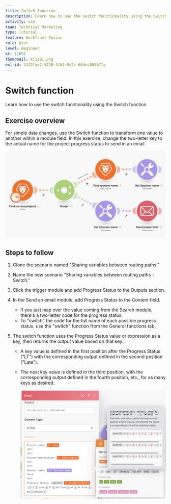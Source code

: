 ```yaml
---
title: Switch function
description: Learn how to use the switch functionality using the Switch function.
activity: use
team: Technical Marketing
type: Tutorial
feature: Workfront Fusion
role: User
level: Beginner
kt: 11051
thumbnail: KT1101.png
exl-id: 3142fae2-5210-4f63-9d2c-66dec58867fa
---
```

# Switch function

Learn how to use the switch functionality using the Switch function.

## Exercise overview

For simple data changes, use the Switch function to transform one value to another within a module field. In this exercise, change the two-letter key to the actual name for the project progress status to send in an email.

   ![Switch function Image 1](../12-exercises/assets/switch-function-walkthrough-1.png)

## Steps to follow

1. Clone the scenario named "Sharing variables between routing paths."
1. Name the new scenario "Sharing variables between routing paths - Switch."
1. Click the trigger module and add Progress Status to the Outputs section.
1. In the Send an email module, add Progress Status to the Content field.

   + If you just map over the value coming from the Search module, there's a two-letter code for the progress status.
   + To "switch" the code for the full name of each possible progress status, use the "switch" function from the General functions tab.

1. The switch function uses the Progress Status value or expression as a key, then returns the output value based on that key.

   + A key value is defined in the first position after the Progress Status ("LT") with the corresponding output defined in the second position ("Late").
   + The next key value is defined in the third position, with the corresponding output defined in the fourth position, etc., for as many keys as desired.

      ![Switch function Image 2](../12-exercises/assets/switch-function-walkthrough-2.png)
